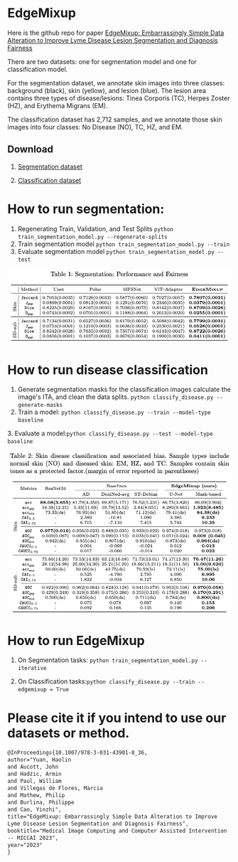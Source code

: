 # EdgeMixup

Here is the github repo for paper [EdgeMixup: Embarrassingly Simple Data Alteration to Improve Lyme Disease Lesion Segmentation and Diagnosis Fairness](https://link.springer.com/chapter/10.1007/978-3-031-43901-8_36)

 
There are two datasets: one for segmentation model and one for classification model. 

For the segmentation dataset, we annotate skin images into three classes: background (black), skin (yellow), and lesion (blue). 
The lesion area contains three types of disease/lesions: Tinea Corporis (TC), Herpes Zoster (HZ), and Erythema Migrans (EM).

<!-- <img width="722" alt="image" src="https://user-images.githubusercontent.com/73618869/158436013-da5dc2ae-be16-4cad-a497-e0b08ff70b1a.png"> -->

The classification dataset has 2,712 samples, and we annotate those skin images into four classes: No Disease (NO), TC, HZ, and EM.

<!-- We use Individual Topology Angle (ITA) for both datastes as a proxy for skin tone labels, and the distribution of skin tones are shown below.

<img width="670" alt="image" src="https://user-images.githubusercontent.com/73618869/158436296-c9dc6e2b-e1f0-4fdd-bdcf-ffc7699c271a.png">

<img width="668" alt="image" src="https://user-images.githubusercontent.com/73618869/158437478-ff5c19fa-c8fe-4dee-bc42-70e6067a0a8c.png"> -->

<h2>Download</h2>

1. [Segmentation dataset](https://anonymfile.com/7P2Xb/03-032023.zip)

2. [Classification dataset](https://anonymfile.com/bVzrd/lyme-data.zip)


# How to run segmentation:
1. Regenerating Train, Validation, and Test Splits
    ```python train_segmentation_model.py --regenerate-splits```
2. Train segmentation model
    ```python train_segmentation_model.py --train```
3. Evaluate segmentation model
    ```python train_segmentation_model.py --test```

[//]: # (4. Generate segmentation masks for all splits)

[//]: # (    ```python train_segmentation_model.py --plot-all```)

![Segmentation Results](segmentation_results.png)


# How to run disease classification
1. Generate segmentation masks for the classification images calculate the image's ITA, and clean the data splits.
    ```python classify_disease.py --generate-masks```
2. Train a model: ```python classify_disease.py --train --model-type baseline```

[//]: # (    2. Image with adversarial debias model: ```python classify_disease.py --train --model-type AD```)

[//]: # (    3. Masked images model: ```python classify_disease.py --train --model-type masked```)

[//]: # (    4. Masked images with adversarial debias model: ```python classify_disease.py --train --model-type masked+AD```)
3. Evaluate a model:```python classify_disease.py --test --model-type baseline```

[//]: # (    2. Image with adversarial debias model: ```python classify_disease.py --test --model-type AD```)

[//]: # (    3. Masked images model: ```python classify_disease.py --test --model-type masked```)

[//]: # (    4. Masked images with adversarial debias model: ```python classify_disease.py --test --model-type masked+AD``)

![Cls Results](classification_results.png)

# How to run EdgeMixup

1. On Segmentation tasks: ```python train_segmentation_model.py --iterative```

1. On Classification tasks:```python classify_disease.py --train --edgemixup = True```

# Please cite it if you intend to use our datasets or method.  
```
@InProceedings{10.1007/978-3-031-43901-8_36,
author="Yuan, Haolin
and Aucott, John
and Hadzic, Armin
and Paul, William
and Villegas de Flores, Marcia
and Mathew, Philip
and Burlina, Philippe
and Cao, Yinzhi",
title="EdgeMixup: Embarrassingly Simple Data Alteration to Improve Lyme Disease Lesion Segmentation and Diagnosis Fairness",
booktitle="Medical Image Computing and Computer Assisted Intervention -- MICCAI 2023",
year="2023"
}
```
